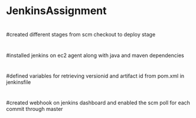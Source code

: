 # JenkinsAssignment
#
#created different stages from scm checkout to deploy stage
#
#installed jenkins on ec2 agent along with java and maven dependencies
#
#defined variables for retrieving versionid and artifact id from pom.xml in jenkinsfile
#
#created webhook on jenkins dashboard and enabled the scm poll for each commit through master
#
#
